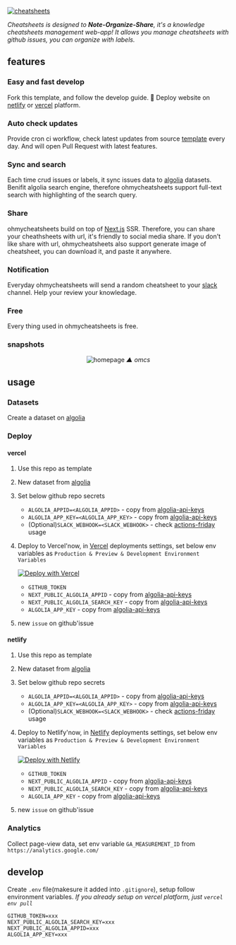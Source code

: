 [![cheatsheets](https://user-images.githubusercontent.com/6839576/139080815-b8e556a0-fcca-41d0-83a1-0faffaa42be1.png)](https://github.com/ohmycheatsheet/cheatsheets)

*Cheatsheets is designed to **Note-Organize-Share**, it's a knowledge cheatsheets management web-app! It allows you manage cheatsheets with github issues, you can organize with labels.* 

## features

### Easy and fast develop

Fork this template, and follow the develop guide. 🚀  Deploy website on [netlify](https://app.netlify.com/) or [vercel](https://vercel.com) platform. 

### Auto check updates

Provide cron ci workflow, check latest updates from source [template](https://github.com/ohmycheatsheet/cheatsheets) every day. And will open Pull Request with latest features. 

### Sync and search

Each time crud issues or labels, it sync issues data to [algolia](https://www.algolia.com/) datasets. Benifit algolia search engine, therefore ohmycheatsheets support full-text search with highlighting of the search query.

### Share

ohmycheatsheets build on top of [Next.js](https://nextjs.org/) SSR. Therefore, you can share your cheathsheets with url, it's friendly to social media share. If you don't like share with url, ohmycheatsheets also support generate image of cheatsheet, you can download it, and paste it anywhere.

### Notification

Everyday ohmycheatsheets will send a random cheatsheet to your [slack](https://slack.com/) channel. Help your review your knowledage.

### Free

Every thing used in ohmycheatsheets is free.

### snapshots

<div align='center'>

![homepage](https://user-images.githubusercontent.com/6839576/167288880-0bfae6c1-5f91-4ce3-97df-20889c9cf71c.png)
*▲ omcs*

</div>

## usage

### Datasets

Create a dataset on [algolia](https://www.algolia.com/)

### Deploy

#### vercel

1. Use this repo as template
2. New dataset from [algolia](https://www.algolia.com/)
3. Set below github repo secrets

     - `ALGOLIA_APPID=<ALGOLIA_APPID>` - copy from [algolia-api-keys](https://www.algolia.com/account/api-keys)
     - `ALGOLIA_APP_KEY=<ALGOLIA_APP_KEY>` - copy from [algolia-api-keys](https://www.algolia.com/account/api-keys)
     - (Optional)`SLACK_WEBHOOK=<SLACK_WEBHOOK>` - check [actions-friday](https://github.com/ohmycheatsheet/actions-friday) usage

4. Deploy to Vercel'now, in [Vercel](https://vercel.com/) deployments settings, set below env variables as `Production & Preview & Development Environment Variables`
    
    [![Deploy with Vercel](https://vercel.com/button)](https://vercel.com)

    - `GITHUB_TOKEN`
    - `NEXT_PUBLIC_ALGOLIA_APPID` - copy from [algolia-api-keys](https://www.algolia.com/account/api-keys)
    - `NEXT_PUBLIC_ALGOLIA_SEARCH_KEY` - copy from [algolia-api-keys](https://www.algolia.com/account/api-keys)
    - `ALGOLIA_APP_KEY` - copy from [algolia-api-keys](https://www.algolia.com/account/api-keys)

5. new `issue` on github'issue

#### netlify

1. Use this repo as template
2. New dataset from [algolia](https://www.algolia.com/)
3. Set below github repo secrets

     - `ALGOLIA_APPID=<ALGOLIA_APPID>` - copy from [algolia-api-keys](https://www.algolia.com/account/api-keys)
     - `ALGOLIA_APP_KEY=<ALGOLIA_APP_KEY>` - copy from [algolia-api-keys](https://www.algolia.com/account/api-keys)
     - (Optional)`SLACK_WEBHOOK=<SLACK_WEBHOOK>` - check [actions-friday](https://github.com/ohmycheatsheet/actions-friday) usage

4. Deploy to Netlify'now, in [Netlify](https://app.netlify.com/) deployments settings, set below env variables as `Production & Preview & Development Environment Variables`
    
    [![Deploy with Netlify](https://vercel.com/button)](https://app.netlify.com/)

    - `GITHUB_TOKEN`
    - `NEXT_PUBLIC_ALGOLIA_APPID` - copy from [algolia-api-keys](https://www.algolia.com/account/api-keys)
    - `NEXT_PUBLIC_ALGOLIA_SEARCH_KEY` - copy from [algolia-api-keys](https://www.algolia.com/account/api-keys)
    - `ALGOLIA_APP_KEY` - copy from [algolia-api-keys](https://www.algolia.com/account/api-keys)

5. new `issue` on github'issue

### Analytics

Collect page-view data, set env variable `GA_MEASUREMENT_ID` from `https://analytics.google.com/`

## develop

Create `.env` file(makesure it added into `.gitignore`), setup follow environment variables. *If you already setup on vercel platform, just `vercel env pull`*

```
GITHUB_TOKEN=xxx
NEXT_PUBLIC_ALGOLIA_SEARCH_KEY=xxx
NEXT_PUBLIC_ALGOLIA_APPID=xxx
ALGOLIA_APP_KEY=xxx
```